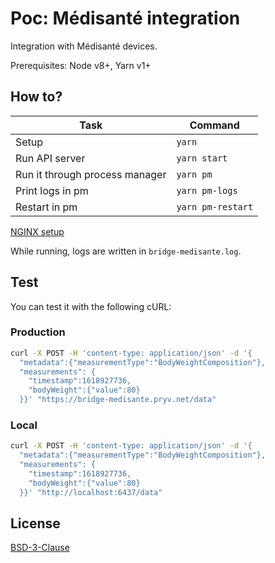 # Poc: Médisanté integration

Integration with Médisanté devices.

Prerequisites: Node v8+, Yarn v1+

## How to?

| Task                              | Command                        |
| --------------------------------- | ------------------------------ |
| Setup                             | `yarn`                         |
| Run API server                    | `yarn start`                   |
| Run it through process manager    | `yarn pm`                      |
| Print logs in pm                  | `yarn pm-logs`                  |
| Restart in pm                     | `yarn pm-restart`                  |

[NGINX setup](nginx)

While running, logs are written in `bridge-medisante.log`.

## Test

You can test it with the following cURL:

### Production

```bash
curl -X POST -H 'content-type: application/json' -d '{
  "metadata":{"measurementType":"BodyWeightComposition"},
  "measurements": {
    "timestamp":1618927736,
    "bodyWeight":{"value":80}
  }}' "https://bridge-medisante.pryv.net/data"
```

### Local

```bash
curl -X POST -H 'content-type: application/json' -d '{
  "metadata":{"measurementType":"BodyWeightComposition"},
  "measurements": {
    "timestamp":1618927736,
    "bodyWeight":{"value":80}
  }}' "http://localhost:6437/data"
```


## License

[BSD-3-Clause](LICENSE)
